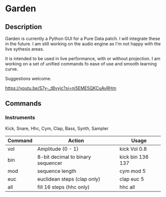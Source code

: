 # Garden

## Description
Garden is currently a Python GUI for a Pure Data patch. I will integrate these in the future.
I am still working on the audio engine as I'm not happy with the live sythesis areas.

It is intended to be used in live performance, with or without projection.
I am working on a set of unified commands fo ease of use and smooth learning curve.

Suggestions welcome.

https://youtu.be/S7y-_tBvyjc?si=ni5EME5QKCuAvRHm

## Commands
### Instruments
Kick, Snare, Hhc, Cym, Clap, Bass, Synth, Sampler

| Command | Action | Usage |  
| --- | --- | --- |
| vol | Amplitude (0 - 1) | kick Vol 0.8 |  
| bin | 8-bit decimal to binary sequencer | kick bin 136 137 |  
| mod | sequence length | cym mod 5 |
| euc | euclidean steps (clap only) | clap euc 5 |
| all | fill 16 steps (hhc only) | hhc all |  
